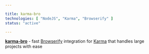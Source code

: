 ```yaml
---

title: karma-bro
technologies: [ "NodeJS", "Karma", "Browserify" ]
status: "active"

---
```



__[karma-bro](https://github.com/Nikku/karma-bro)__ - fast [Browserify](http://browserify.org) integration for [Karma](http://karma-runner.github.io) that handles large projects with ease
